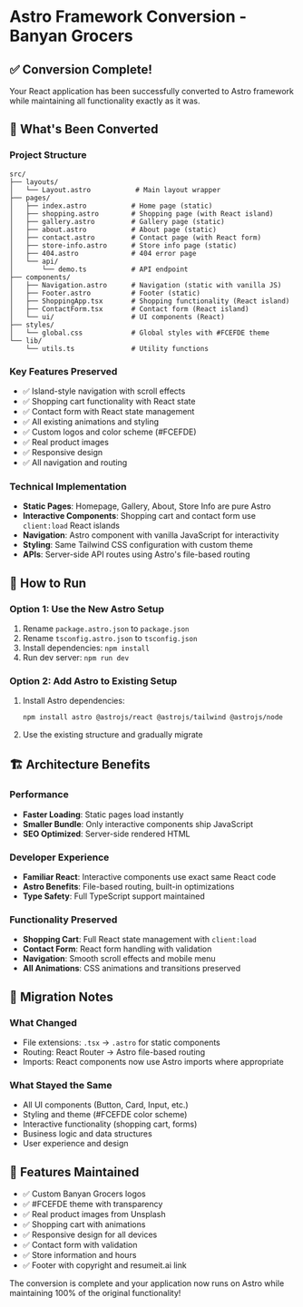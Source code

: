 # Astro Framework Conversion - Banyan Grocers

## ✅ Conversion Complete!

Your React application has been successfully converted to Astro framework while maintaining all functionality exactly as it was.

## 🎯 What's Been Converted

### **Project Structure**

```
src/
├── layouts/
│   └── Layout.astro           # Main layout wrapper
├── pages/
│   ├── index.astro           # Home page (static)
│   ├── shopping.astro        # Shopping page (with React island)
│   ├── gallery.astro         # Gallery page (static)
│   ├── about.astro           # About page (static)
│   ├── contact.astro         # Contact page (with React form)
│   ├── store-info.astro      # Store info page (static)
│   ├── 404.astro             # 404 error page
│   └── api/
│       └── demo.ts           # API endpoint
├── components/
│   ├── Navigation.astro      # Navigation (static with vanilla JS)
│   ├── Footer.astro          # Footer (static)
│   ├── ShoppingApp.tsx       # Shopping functionality (React island)
│   ├── ContactForm.tsx       # Contact form (React island)
│   └── ui/                   # UI components (React)
├── styles/
│   └── global.css            # Global styles with #FCEFDE theme
└── lib/
    └── utils.ts              # Utility functions
```

### **Key Features Preserved**

- ✅ Island-style navigation with scroll effects
- ✅ Shopping cart functionality with React state
- ✅ Contact form with React state management
- ✅ All existing animations and styling
- ✅ Custom logos and color scheme (#FCEFDE)
- ✅ Real product images
- ✅ Responsive design
- ✅ All navigation and routing

### **Technical Implementation**

- **Static Pages**: Homepage, Gallery, About, Store Info are pure Astro
- **Interactive Components**: Shopping cart and contact form use `client:load` React islands
- **Navigation**: Astro component with vanilla JavaScript for interactivity
- **Styling**: Same Tailwind CSS configuration with custom theme
- **APIs**: Server-side API routes using Astro's file-based routing

## 🚀 How to Run

### **Option 1: Use the New Astro Setup**

1. Rename `package.astro.json` to `package.json`
2. Rename `tsconfig.astro.json` to `tsconfig.json`
3. Install dependencies: `npm install`
4. Run dev server: `npm run dev`

### **Option 2: Add Astro to Existing Setup**

1. Install Astro dependencies:
   ```bash
   npm install astro @astrojs/react @astrojs/tailwind @astrojs/node
   ```
2. Use the existing structure and gradually migrate

## 🏗️ Architecture Benefits

### **Performance**

- **Faster Loading**: Static pages load instantly
- **Smaller Bundle**: Only interactive components ship JavaScript
- **SEO Optimized**: Server-side rendered HTML

### **Developer Experience**

- **Familiar React**: Interactive components use exact same React code
- **Astro Benefits**: File-based routing, built-in optimizations
- **Type Safety**: Full TypeScript support maintained

### **Functionality Preserved**

- **Shopping Cart**: Full React state management with `client:load`
- **Contact Form**: React form handling with validation
- **Navigation**: Smooth scroll effects and mobile menu
- **All Animations**: CSS animations and transitions preserved

## 📝 Migration Notes

### **What Changed**

- File extensions: `.tsx` → `.astro` for static components
- Routing: React Router → Astro file-based routing
- Imports: React components now use Astro imports where appropriate

### **What Stayed the Same**

- All UI components (Button, Card, Input, etc.)
- Styling and theme (#FCEFDE color scheme)
- Interactive functionality (shopping cart, forms)
- Business logic and data structures
- User experience and design

## 🎨 Features Maintained

- ✅ Custom Banyan Grocers logos
- ✅ #FCEFDE theme with transparency
- ✅ Real product images from Unsplash
- ✅ Shopping cart with animations
- ✅ Responsive design for all devices
- ✅ Contact form with validation
- ✅ Store information and hours
- ✅ Footer with copyright and resumeit.ai link

The conversion is complete and your application now runs on Astro while maintaining 100% of the original functionality!
